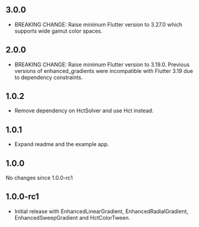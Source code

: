 ## 3.0.0

- BREAKING CHANGE: Raise minimum Flutter version to 3.27.0 which supports wide gamut color spaces.

## 2.0.0

- BREAKING CHANGE: Raise minimum Flutter version to 3.19.0. Previous versions of enhanced_gradients were incompatible with Flutter 3.19 due to dependency constraints.

## 1.0.2

- Remove dependency on HctSolver and use Hct instead.

## 1.0.1

- Expand readme and the example app.

## 1.0.0

No changes since 1.0.0-rc1

## 1.0.0-rc1

- Initial release with EnhancedLinearGradient, EnhancedRadialGradient, EnhancedSweepGradient and HctColorTween.
